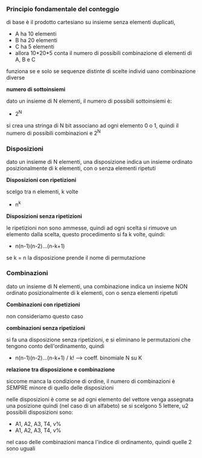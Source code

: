### Principio fondamentale del conteggio

di base è il prodotto cartesiano su insieme senza elementi duplicati,
* A ha 10 elementi
* B ha 20 elementi
* C ha 5 elementi
* allora 10\*20\*5 conta il numero di possibili combinazione di elementi di A, B e C

funziona se e solo se sequenze distinte di scelte individ uano combinazione diverse

**numero di sottoinsiemi**

dato un insieme di N elementi, il numero di possibili sottoinsiemi è:
* 2<sup>N</sup>

si crea una stringa di N bit associano ad ogni elemento 0 o 1, quindi il numero di possibili combinazioni e 2<sup>N</sup>

### Disposizioni

dato un insieme di N elementi, una disposizione indica un insieme ordinato posizionalmente di k elementi, con o senza elementi ripetuti

**Disposizioni con ripetizioni**

scelgo tra n elementi, k volte
* n<sup>k</sup>

**Disposizioni senza ripetizioni**

le ripetizioni non sono ammesse, quindi ad ogni scelta si rimuove un elemento dalla scelta, questo procedimento si fa k volte, quindi:
* n(n-1)(n-2)...(n-k+1)

se k = n la disposizione prende il nome di permutazione

### Combinazioni

dato un insieme di N elementi, una combinazione indica un insieme NON ordinato posizionalmente di k elementi, con o senza elementi ripetuti

**Combinazioni con ripetizioni**

non consideriamo questo caso

**combinazioni senza ripetizioni**

si fa una disposizione senza ripetizioni, e si eliminano le permutazioni che tengono conto dell'ordinamento, quindi
*  n(n-1)(n-2)...(n-k+1) / k! --> coeff. binomiale N su K

**relazione tra disposizione e combinazione**

siccome manca la condizione di ordine, il numero di combinazioni è SEMPRE minore di quello delle disposizioni

nelle disposizioni è come se ad ogni elemento del vettore venga assegnata una posizione quindi (nel caso di un alfabeto) se si scelgono 5 lettere, u2 possibili disposizioni sono:
* A1, A2, A3, T4, v%
* A1, A2, A3, T4, v%

nel caso delle combinazioni manca l'indice di ordinamento, quindi quelle 2 sono uguali